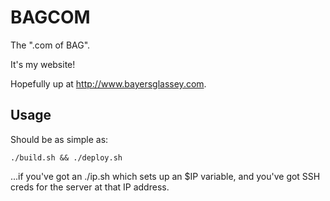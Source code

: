 # BAGCOM

The ".com of BAG".

It's my website!

Hopefully up at http://www.bayersglassey.com.

## Usage

Should be as simple as:

    ./build.sh && ./deploy.sh

...if you've got an ./ip.sh which sets up an $IP variable, and you've got SSH creds
for the server at that IP address.
